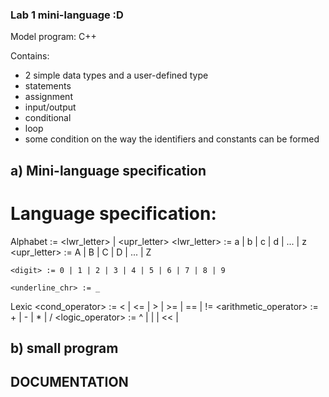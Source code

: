 ### Lab 1 mini-language :D
Model program: C++


Contains:
- 2 simple data types and a user-defined type
- statements
- assignment
- input/output
- conditional
- loop
- some condition on the way the identifiers and constants can be formed

## a) Mini-language specification
# Language specification:
  Alphabet
    <letter> := <lwr_letter> | <upr_letter>
    <lwr_letter> := a | b | c | d | ... | z
    <upr_letter> := A | B | C | D | ... | Z
    
    <digit> := 0 | 1 | 2 | 3 | 4 | 5 | 6 | 7 | 8 | 9
    
    <underline_chr> := _
  Lexic
    <cond_operator> := < | <= | > | >= | == | != 
    <arithmetic_operator> := + | - | * | /
    <logic_operator> := ^ | | | << | 
    

    
    


## b) small program

## DOCUMENTATION  
